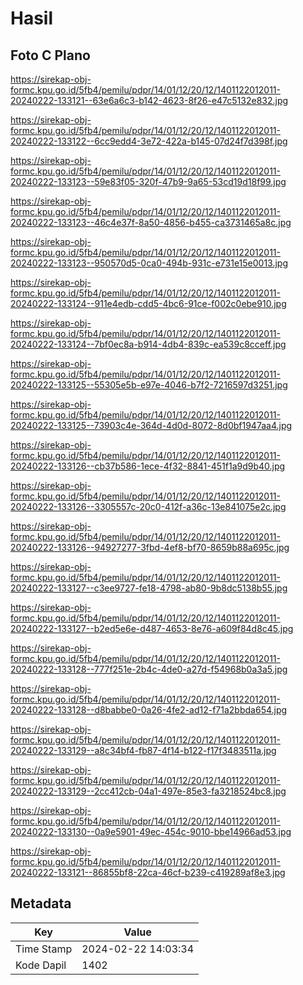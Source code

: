 # Hasil

## Foto C Plano

https://sirekap-obj-formc.kpu.go.id/5fb4/pemilu/pdpr/14/01/12/20/12/1401122012011-20240222-133121--63e6a6c3-b142-4623-8f26-e47c5132e832.jpg

https://sirekap-obj-formc.kpu.go.id/5fb4/pemilu/pdpr/14/01/12/20/12/1401122012011-20240222-133122--6cc9edd4-3e72-422a-b145-07d24f7d398f.jpg

https://sirekap-obj-formc.kpu.go.id/5fb4/pemilu/pdpr/14/01/12/20/12/1401122012011-20240222-133123--59e83f05-320f-47b9-9a65-53cd19d18f99.jpg

https://sirekap-obj-formc.kpu.go.id/5fb4/pemilu/pdpr/14/01/12/20/12/1401122012011-20240222-133123--46c4e37f-8a50-4856-b455-ca3731465a8c.jpg

https://sirekap-obj-formc.kpu.go.id/5fb4/pemilu/pdpr/14/01/12/20/12/1401122012011-20240222-133123--950570d5-0ca0-494b-931c-e731e15e0013.jpg

https://sirekap-obj-formc.kpu.go.id/5fb4/pemilu/pdpr/14/01/12/20/12/1401122012011-20240222-133124--911e4edb-cdd5-4bc6-91ce-f002c0ebe910.jpg

https://sirekap-obj-formc.kpu.go.id/5fb4/pemilu/pdpr/14/01/12/20/12/1401122012011-20240222-133124--7bf0ec8a-b914-4db4-839c-ea539c8cceff.jpg

https://sirekap-obj-formc.kpu.go.id/5fb4/pemilu/pdpr/14/01/12/20/12/1401122012011-20240222-133125--55305e5b-e97e-4046-b7f2-7216597d3251.jpg

https://sirekap-obj-formc.kpu.go.id/5fb4/pemilu/pdpr/14/01/12/20/12/1401122012011-20240222-133125--73903c4e-364d-4d0d-8072-8d0bf1947aa4.jpg

https://sirekap-obj-formc.kpu.go.id/5fb4/pemilu/pdpr/14/01/12/20/12/1401122012011-20240222-133126--cb37b586-1ece-4f32-8841-451f1a9d9b40.jpg

https://sirekap-obj-formc.kpu.go.id/5fb4/pemilu/pdpr/14/01/12/20/12/1401122012011-20240222-133126--3305557c-20c0-412f-a36c-13e841075e2c.jpg

https://sirekap-obj-formc.kpu.go.id/5fb4/pemilu/pdpr/14/01/12/20/12/1401122012011-20240222-133126--94927277-3fbd-4ef8-bf70-8659b88a695c.jpg

https://sirekap-obj-formc.kpu.go.id/5fb4/pemilu/pdpr/14/01/12/20/12/1401122012011-20240222-133127--c3ee9727-fe18-4798-ab80-9b8dc5138b55.jpg

https://sirekap-obj-formc.kpu.go.id/5fb4/pemilu/pdpr/14/01/12/20/12/1401122012011-20240222-133127--b2ed5e6e-d487-4653-8e76-a609f84d8c45.jpg

https://sirekap-obj-formc.kpu.go.id/5fb4/pemilu/pdpr/14/01/12/20/12/1401122012011-20240222-133128--777f251e-2b4c-4de0-a27d-f54968b0a3a5.jpg

https://sirekap-obj-formc.kpu.go.id/5fb4/pemilu/pdpr/14/01/12/20/12/1401122012011-20240222-133128--d8babbe0-0a26-4fe2-ad12-f71a2bbda654.jpg

https://sirekap-obj-formc.kpu.go.id/5fb4/pemilu/pdpr/14/01/12/20/12/1401122012011-20240222-133129--a8c34bf4-fb87-4f14-b122-f17f3483511a.jpg

https://sirekap-obj-formc.kpu.go.id/5fb4/pemilu/pdpr/14/01/12/20/12/1401122012011-20240222-133129--2cc412cb-04a1-497e-85e3-fa3218524bc8.jpg

https://sirekap-obj-formc.kpu.go.id/5fb4/pemilu/pdpr/14/01/12/20/12/1401122012011-20240222-133130--0a9e5901-49ec-454c-9010-bbe14966ad53.jpg

https://sirekap-obj-formc.kpu.go.id/5fb4/pemilu/pdpr/14/01/12/20/12/1401122012011-20240222-133121--86855bf8-22ca-46cf-b239-c419289af8e3.jpg


## Metadata

| Key        | Value               |
| ---------- | ------------------- |
| Time Stamp | 2024-02-22 14:03:34 |
| Kode Dapil | 1402                |



